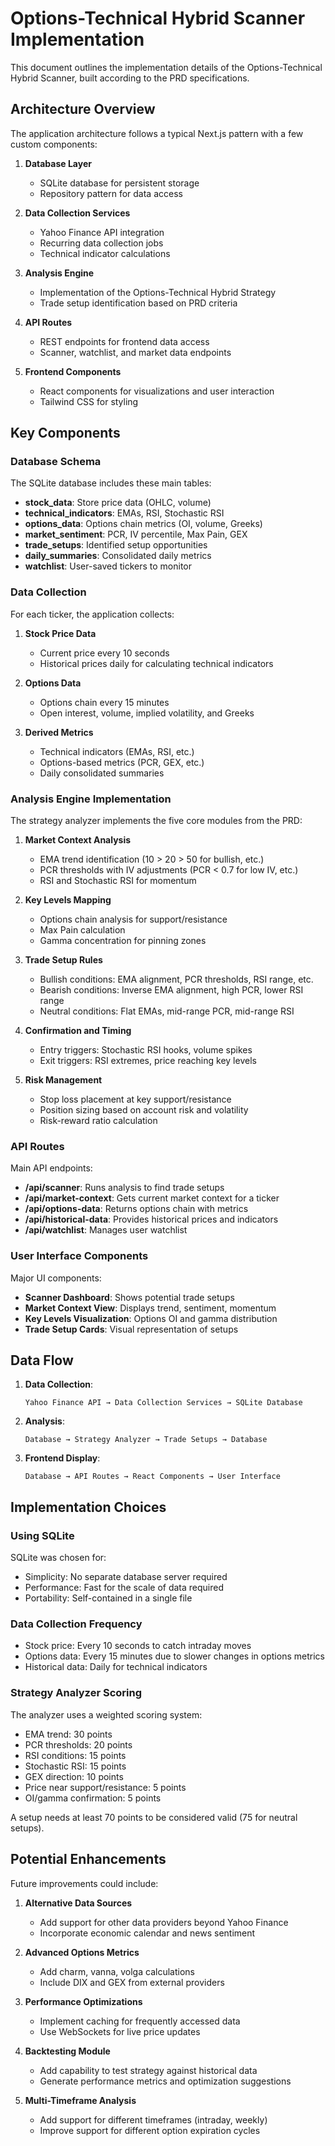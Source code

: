 # Options-Technical Hybrid Scanner Implementation

This document outlines the implementation details of the Options-Technical Hybrid Scanner, built according to the PRD specifications.

## Architecture Overview

The application architecture follows a typical Next.js pattern with a few custom components:

1. **Database Layer**
   - SQLite database for persistent storage
   - Repository pattern for data access

2. **Data Collection Services**
   - Yahoo Finance API integration
   - Recurring data collection jobs
   - Technical indicator calculations

3. **Analysis Engine**
   - Implementation of the Options-Technical Hybrid Strategy
   - Trade setup identification based on PRD criteria

4. **API Routes**
   - REST endpoints for frontend data access
   - Scanner, watchlist, and market data endpoints

5. **Frontend Components**
   - React components for visualizations and user interaction
   - Tailwind CSS for styling

## Key Components

### Database Schema

The SQLite database includes these main tables:

- **stock_data**: Store price data (OHLC, volume)
- **technical_indicators**: EMAs, RSI, Stochastic RSI
- **options_data**: Options chain metrics (OI, volume, Greeks)
- **market_sentiment**: PCR, IV percentile, Max Pain, GEX
- **trade_setups**: Identified setup opportunities
- **daily_summaries**: Consolidated daily metrics
- **watchlist**: User-saved tickers to monitor

### Data Collection

For each ticker, the application collects:

1. **Stock Price Data**
   - Current price every 10 seconds
   - Historical prices daily for calculating technical indicators

2. **Options Data**
   - Options chain every 15 minutes
   - Open interest, volume, implied volatility, and Greeks

3. **Derived Metrics**
   - Technical indicators (EMAs, RSI, etc.)
   - Options-based metrics (PCR, GEX, etc.)
   - Daily consolidated summaries

### Analysis Engine Implementation

The strategy analyzer implements the five core modules from the PRD:

1. **Market Context Analysis**
   - EMA trend identification (10 > 20 > 50 for bullish, etc.)
   - PCR thresholds with IV adjustments (PCR < 0.7 for low IV, etc.)
   - RSI and Stochastic RSI for momentum

2. **Key Levels Mapping**
   - Options chain analysis for support/resistance
   - Max Pain calculation
   - Gamma concentration for pinning zones

3. **Trade Setup Rules**
   - Bullish conditions: EMA alignment, PCR thresholds, RSI range, etc.
   - Bearish conditions: Inverse EMA alignment, high PCR, lower RSI range
   - Neutral conditions: Flat EMAs, mid-range PCR, mid-range RSI

4. **Confirmation and Timing**
   - Entry triggers: Stochastic RSI hooks, volume spikes
   - Exit triggers: RSI extremes, price reaching key levels

5. **Risk Management**
   - Stop loss placement at key support/resistance
   - Position sizing based on account risk and volatility
   - Risk-reward ratio calculation

### API Routes

Main API endpoints:

- **/api/scanner**: Runs analysis to find trade setups
- **/api/market-context**: Gets current market context for a ticker
- **/api/options-data**: Returns options chain with metrics
- **/api/historical-data**: Provides historical prices and indicators
- **/api/watchlist**: Manages user watchlist

### User Interface Components

Major UI components:

- **Scanner Dashboard**: Shows potential trade setups
- **Market Context View**: Displays trend, sentiment, momentum
- **Key Levels Visualization**: Options OI and gamma distribution
- **Trade Setup Cards**: Visual representation of setups

## Data Flow

1. **Data Collection**:
   ```
   Yahoo Finance API → Data Collection Services → SQLite Database
   ```

2. **Analysis**:
   ```
   Database → Strategy Analyzer → Trade Setups → Database
   ```

3. **Frontend Display**:
   ```
   Database → API Routes → React Components → User Interface
   ```

## Implementation Choices

### Using SQLite

SQLite was chosen for:
- Simplicity: No separate database server required
- Performance: Fast for the scale of data required
- Portability: Self-contained in a single file

### Data Collection Frequency

- Stock price: Every 10 seconds to catch intraday moves
- Options data: Every 15 minutes due to slower changes in options metrics
- Historical data: Daily for technical indicators

### Strategy Analyzer Scoring

The analyzer uses a weighted scoring system:
- EMA trend: 30 points
- PCR thresholds: 20 points
- RSI conditions: 15 points
- Stochastic RSI: 15 points
- GEX direction: 10 points
- Price near support/resistance: 5 points
- OI/gamma confirmation: 5 points

A setup needs at least 70 points to be considered valid (75 for neutral setups).

## Potential Enhancements

Future improvements could include:

1. **Alternative Data Sources**
   - Add support for other data providers beyond Yahoo Finance
   - Incorporate economic calendar and news sentiment

2. **Advanced Options Metrics**
   - Add charm, vanna, volga calculations
   - Include DIX and GEX from external providers

3. **Performance Optimizations**
   - Implement caching for frequently accessed data
   - Use WebSockets for live price updates

4. **Backtesting Module**
   - Add capability to test strategy against historical data
   - Generate performance metrics and optimization suggestions

5. **Multi-Timeframe Analysis**
   - Add support for different timeframes (intraday, weekly)
   - Improve support for different option expiration cycles
